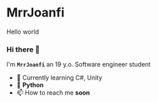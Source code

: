 # MrrJoanfi
Hello world

<!-- TODO: Add class that explains all the tools you use -->

<!-- <a target="blank"><img align="left" src="./assets/patric1.gif" /></a> -->

### Hi there 👋

<!-- <a target="blank"><img align="left" src="./assets/profile_pic.gif" /></a> -->


I'm **`MrrJoanfi`** an 19 y.o. Software engineer student

- 👀 Currently learning C#, Unity
- 🐍 **Python**
- 📫 How to reach me **soon**
